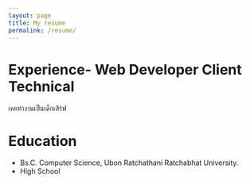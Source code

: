 ```yaml
---
layout: page
title: My resume
permalink: /resume/
---
```


# Experience- Web Developer Client Technical
เคยทำงานเป็นเด็กเสิร์ฟ 

# Education
- Bs.C. Computer Science, Ubon Ratchathani Ratchabhat University.
- High School
